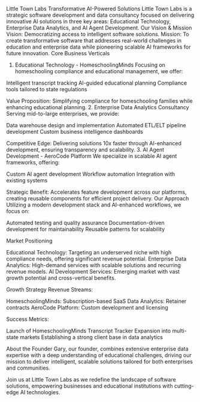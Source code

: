Little Town Labs
Transformative AI-Powered Solutions
Little Town Labs is a strategic software development and data consultancy focused on delivering innovative AI solutions in three key areas: Educational Technology, Enterprise Data Analytics, and AI Agent Development.
Our Vision & Mission
Vision: Democratizing access to intelligent software solutions.
Mission: To create transformative software that addresses real-world challenges in education and enterprise data while pioneering scalable AI frameworks for future innovation.
Core Business Verticals
1. Educational Technology - HomeschoolingMinds
Focusing on homeschooling compliance and educational management, we offer:

Intelligent transcript tracking
AI-guided educational planning
Compliance tools tailored to state regulations

Value Proposition: Simplifying compliance for homeschooling families while enhancing educational planning.
2. Enterprise Data Analytics Consultancy
Serving mid-to-large enterprises, we provide:

Data warehouse design and implementation
Automated ETL/ELT pipeline development
Custom business intelligence dashboards

Competitive Edge: Delivering solutions 10x faster through AI-enhanced development, ensuring transparency and scalability.
3. AI Agent Development - AeroCode Platform
We specialize in scalable AI agent frameworks, offering:

Custom AI agent development
Workflow automation
Integration with existing systems

Strategic Benefit: Accelerates feature development across our platforms, creating reusable components for efficient project delivery.
Our Approach
Utilizing a modern development stack and AI-enhanced workflows, we focus on:

Automated testing and quality assurance
Documentation-driven development for maintainability
Reusable patterns for scalability

Market Positioning

Educational Technology: Targeting an underserved niche with high compliance needs, offering significant revenue potential.
Enterprise Data Analytics: High-demand services with scalable solutions and recurring revenue models.
AI Development Services: Emerging market with vast growth potential and cross-vertical benefits.

Growth Strategy
Revenue Streams:

HomeschoolingMinds: Subscription-based SaaS
Data Analytics: Retainer contracts
AeroCode Platform: Custom development and licensing

Success Metrics:

Launch of HomeschoolingMinds Transcript Tracker
Expansion into multi-state markets
Establishing a strong client base in data analytics

About the Founder
Gary, our founder, combines extensive enterprise data expertise with a deep understanding of educational challenges, driving our mission to deliver intelligent, scalable solutions tailored for both enterprises and communities.

Join us at Little Town Labs as we redefine the landscape of software solutions, empowering businesses and educational institutions with cutting-edge AI technologies.
